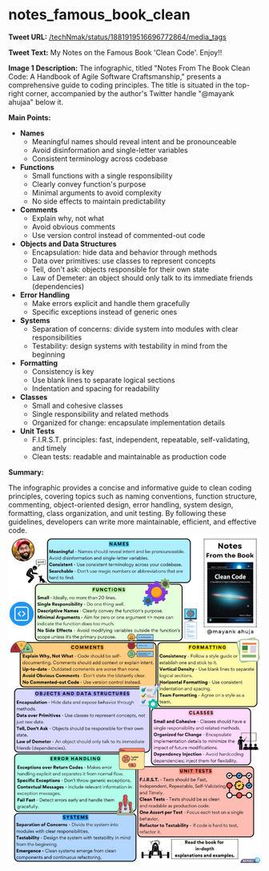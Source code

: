 # notes_famous_book_clean

**Tweet URL:** [/techNmak/status/1881919516696772864/media_tags](/techNmak/status/1881919516696772864/media_tags)

**Tweet Text:** My Notes on the Famous Book 'Clean Code'. Enjoy!!

**Image 1 Description:** The infographic, titled "Notes From The Book Clean Code: A Handbook of Agile Software Craftsmanship," presents a comprehensive guide to coding principles. The title is situated in the top-right corner, accompanied by the author's Twitter handle "@mayank ahujaa" below it.

**Main Points:**

* **Names**
	+ Meaningful names should reveal intent and be pronounceable
	+ Avoid disinformation and single-letter variables
	+ Consistent terminology across codebase
* **Functions**
	+ Small functions with a single responsibility
	+ Clearly convey function's purpose
	+ Minimal arguments to avoid complexity
	+ No side effects to maintain predictability
* **Comments**
	+ Explain why, not what
	+ Avoid obvious comments
	+ Use version control instead of commented-out code
* **Objects and Data Structures**
	+ Encapsulation: hide data and behavior through methods
	+ Data over primitives: use classes to represent concepts
	+ Tell, don't ask: objects responsible for their own state
	+ Law of Demeter: an object should only talk to its immediate friends (dependencies)
* **Error Handling**
	+ Make errors explicit and handle them gracefully
	+ Specific exceptions instead of generic ones
* **Systems**
	+ Separation of concerns: divide system into modules with clear responsibilities
	+ Testability: design systems with testability in mind from the beginning
* **Formatting**
	+ Consistency is key
	+ Use blank lines to separate logical sections
	+ Indentation and spacing for readability
* **Classes**
	+ Small and cohesive classes
	+ Single responsibility and related methods
	+ Organized for change: encapsulate implementation details
* **Unit Tests**
	+ F.I.R.S.T. principles: fast, independent, repeatable, self-validating, and timely
	+ Clean tests: readable and maintainable as production code

**Summary:**

The infographic provides a concise and informative guide to clean coding principles, covering topics such as naming conventions, function structure, commenting, object-oriented design, error handling, system design, formatting, class organization, and unit testing. By following these guidelines, developers can write more maintainable, efficient, and effective code.
![Image 1](./image_1.jpg)

